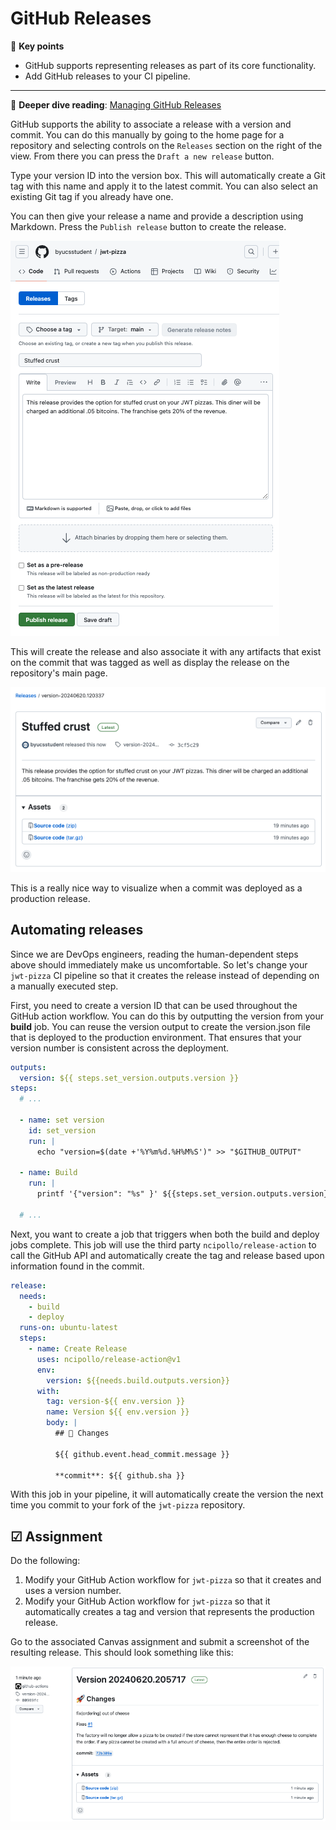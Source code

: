 # GitHub Releases

🔑 **Key points**

- GitHub supports representing releases as part of its core functionality.
- Add GitHub releases to your CI pipeline.

---

📖 **Deeper dive reading**: [Managing GitHub Releases](https://docs.github.com/en/repositories/releasing-projects-on-github/managing-releases-in-a-repository)

GitHub supports the ability to associate a release with a version and commit. You can do this manually by going to the home page for a repository and selecting controls on the `Releases` section on the right of the view. From there you can press the `Draft a new release` button.

Type your version ID into the version box. This will automatically create a Git tag with this name and apply it to the latest commit. You can also select an existing Git tag if you already have one.

You can then give your release a name and provide a description using Markdown. Press the `Publish release` button to create the release.

![Create release](createRelease.png)

This will create the release and also associate it with any artifacts that exist on the commit that was tagged as well as display the release on the repository's main page.

![Manual release creation](manualReleaseCreation.png)

This is a really nice way to visualize when a commit was deployed as a production release.

## Automating releases

Since we are DevOps engineers, reading the human-dependent steps above should immediately make us uncomfortable. So let's change your `jwt-pizza` CI pipeline so that it creates the release instead of depending on a manually executed step.

First, you need to create a version ID that can be used throughout the GitHub action workflow. You can do this by outputting the version from your **build** job. You can reuse the version output to create the version.json file that is deployed to the production environment. That ensures that your version number is consistent across the deployment.

```yml
outputs:
  version: ${{ steps.set_version.outputs.version }}
steps:
  # ...

  - name: set version
    id: set_version
    run: |
      echo "version=$(date +'%Y%m%d.%H%M%S')" >> "$GITHUB_OUTPUT"

  - name: Build
    run: |
      printf '{"version": "%s" }' ${{steps.set_version.outputs.version}} > public/version.json

  # ...
```

Next, you want to create a job that triggers when both the build and deploy jobs complete. This job will use the third party `ncipollo/release-action` to call the GitHub API and automatically create the tag and release based upon information found in the commit.

```yml
release:
  needs:
    - build
    - deploy
  runs-on: ubuntu-latest
  steps:
    - name: Create Release
      uses: ncipollo/release-action@v1
      env:
        version: ${{needs.build.outputs.version}}
      with:
        tag: version-${{ env.version }}
        name: Version ${{ env.version }}
        body: |
          ## 🚀 Changes

          ${{ github.event.head_commit.message }}

          **commit**: ${{ github.sha }}
```

With this job in your pipeline, it will automatically create the version the next time you commit to your fork of the `jwt-pizza` repository.

## ☑ Assignment

Do the following:

1. Modify your GitHub Action workflow for `jwt-pizza` so that it creates and uses a version number.
1. Modify your GitHub Action workflow for `jwt-pizza` so that it automatically creates a tag and version that represents the production release.

Go to the associated Canvas assignment and submit a screenshot of the resulting release. This should look something like this:

![Automatic release](automaticRelease.png)
